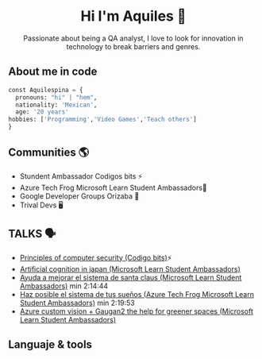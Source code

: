 <h1 align="center"> Hi  I'm Aquiles 👋</h1>
<!--
- 🔭 I’m currently working on ...
- 🌱 I’m currently learning ...
- 👯 I’m looking to collaborate on ...
- 🤔 I’m looking for help with ...
- 💬 Ask me about ...
- 📫 How to reach me: ...
- 😄 Pronouns: ...
- ⚡ Fun fact: ...
-->

<p align="center"> Passionate about being a QA analyst, I love to look for innovation in technology to break barriers and genres. </p>

## About me in code 
```python
const Aquilespina = {
  pronouns: "hi" | "hem",
  nationality: 'Mexican',
  age: '20 years'
hobbies: ['Programming','Video Games','Teach others']
}
```
## Communities 🌎
* Stundent Ambassador Codigos bits ⚡️
* Azure Tech Frog Microsoft Learn Student Ambassadors🐸
* Google Developer Groups Orizaba 🚀
* Trival Devs 🖥

## TALKS 🗣
+ [Principles of computer security (Codigo bits)](https://www.youtube.com/watch?v=QVMgjwvqkks&t)⚡️
+ [Artificial cognition in japan (Microsoft Learn Student Ambassadors)](https://youtu.be/okrlnFOEl1A?t=7060)
+ [Ayuda a mejorar el sistema de santa claus  (Microsoft Learn Student Ambassadors)](https://www.facebook.com/QueChulaNube/videos/329762555336022) min 2:14:44
+ [Haz posible el sistema de tus sueños (Azure Tech Frog Microsoft Learn Student Ambassadors)](https://www.facebook.com/azuretechfrogs/videos/930648907812695) min 2:19:53
+ [Azure custom vision + Gaugan2 the help for greener spaces (Microsoft Learn Student Ambassadors)](https://youtu.be/3kI0m13hG4I?t=6741)



## Languaje & tools

